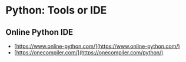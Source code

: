 # Python: Tools or IDE

## Online Python IDE

- [https://www.online-python.com/](https://www.online-python.com/)
- [https://onecompiler.com/](https://onecompiler.com/python/)


